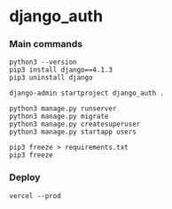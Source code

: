 # django_auth

### Main commands

```
python3 --version
pip3 install django==4.1.3
pip3 uninstall django

django-admin startproject django_auth .

python3 manage.py runserver
python3 manage.py migrate
python3 manage.py createsuperuser
python3 manage.py startapp users

pip3 freeze > requirements.txt
pip3 freeze
```

### Deploy
```
vercel --prod
```
